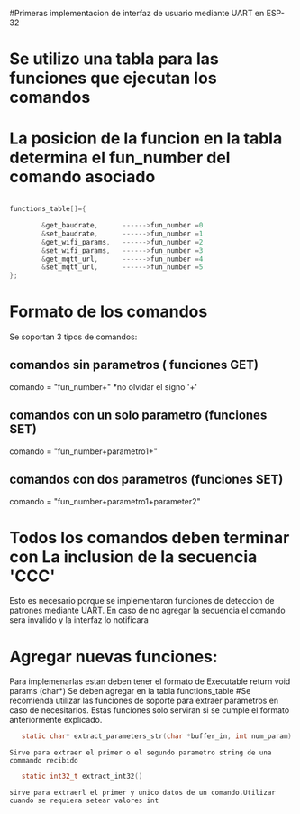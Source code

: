 
#Primeras implementacion de interfaz de usuario mediante UART en ESP-32


# Se utilizo una tabla para las funciones que ejecutan los comandos

# La posicion de la funcion en la tabla determina el fun_number del comando asociado


```c

functions_table[]={

	    &get_baudrate,      ------>fun_number =0
	    &set_baudrate,      ------>fun_number =1
	    &get_wifi_params,   ------>fun_number =2
	    &set_wifi_params,   ------>fun_number =3
	    &get_mqtt_url,      ------>fun_number =4
	    &set_mqtt_url,      ------>fun_number =5
};
```


# Formato de los comandos
Se soportan 3 tipos de comandos:

## comandos sin parametros ( funciones GET)

 comando = "fun_number+"
 *no olvidar el signo '+'

##  comandos con un solo parametro (funciones SET)

 comando = "fun_number+parametro1+" 

##  comandos con dos parametros (funciones SET)

 comando = "fun_number+parametro1+parameter2"


 # Todos los comandos deben terminar con La inclusion de la secuencia 'CCC'
 Esto es necesario porque se implementaron funciones de deteccion 
 de patrones mediante UART.
 En caso de no agregar la secuencia el comando sera invalido y la interfaz lo notificara


  

# Agregar nuevas funciones:
 Para implemenarlas estan deben tener el formato de Executable  return void  params (char*)
 Se deben agregar en la tabla functions_table
 #Se recomienda utilizar las funciones de soporte para extraer parametros en caso de necesitarlos.
 Estas funciones solo serviran si se cumple el formato anteriormente explicado.

 ```c
    static char* extract_parameters_str(char *buffer_in, int num_param)
 ``` 
    Sirve para extraer el primer o el segundo parametro string de una commando recibido
 
 
 ```c
    static int32_t extract_int32()
 ```
    sirve para extraerl el primer y unico datos de un comando.Utilizar cuando se requiera setear valores int
    
